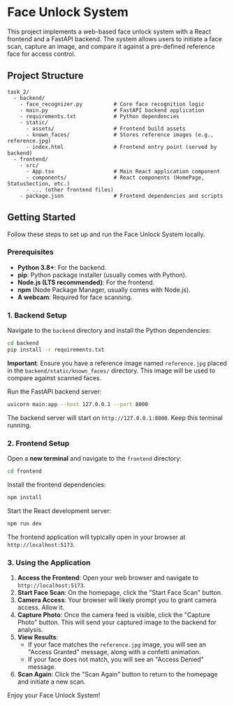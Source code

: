 # Face Unlock System

This project implements a web-based face unlock system with a React frontend and a FastAPI backend. The system allows users to initiate a face scan, capture an image, and compare it against a pre-defined reference face for access control.

## Project Structure

```
task_2/
  - backend/
    - face_recognizer.py          # Core face recognition logic
    - main.py                     # FastAPI backend application
    - requirements.txt            # Python dependencies
    - static/
      - assets/                   # Frontend build assets
      - known_faces/              # Stores reference images (e.g., reference.jpg)
      - index.html                # Frontend entry point (served by backend)
  - frontend/
    - src/
      - App.tsx                   # Main React application component
      - components/               # React components (HomePage, StatusSection, etc.)
      - ... (other frontend files)
    - package.json                # Frontend dependencies and scripts
```

## Getting Started

Follow these steps to set up and run the Face Unlock System locally.

### Prerequisites

*   **Python 3.8+**: For the backend.
*   **pip**: Python package installer (usually comes with Python).
*   **Node.js (LTS recommended)**: For the frontend.
*   **npm** (Node Package Manager, usually comes with Node.js).
*   **A webcam**: Required for face scanning.

### 1. Backend Setup

Navigate to the `backend` directory and install the Python dependencies:

```bash
cd backend
pip install -r requirements.txt
```

**Important**: Ensure you have a reference image named `reference.jpg` placed in the `backend/static/known_faces/` directory. This image will be used to compare against scanned faces.

Run the FastAPI backend server:

```bash
uvicorn main:app --host 127.0.0.1 --port 8000
```

The backend server will start on `http://127.0.0.1:8000`. Keep this terminal running.

### 2. Frontend Setup

Open a **new terminal** and navigate to the `frontend` directory:

```bash
cd frontend
```

Install the frontend dependencies:

```bash
npm install
```

Start the React development server:

```bash
npm run dev
```

The frontend application will typically open in your browser at `http://localhost:5173`.

### 3. Using the Application

1.  **Access the Frontend**: Open your web browser and navigate to `http://localhost:5173`.
2.  **Start Face Scan**: On the homepage, click the "Start Face Scan" button.
3.  **Camera Access**: Your browser will likely prompt you to grant camera access. Allow it.
4.  **Capture Photo**: Once the camera feed is visible, click the "Capture Photo" button. This will send your captured image to the backend for analysis.
5.  **View Results**:
    *   If your face matches the `reference.jpg` image, you will see an "Access Granted" message, along with a confetti animation.
    *   If your face does not match, you will see an "Access Denied" message.
6.  **Scan Again**: Click the "Scan Again" button to return to the homepage and initiate a new scan.

Enjoy your Face Unlock System! 
